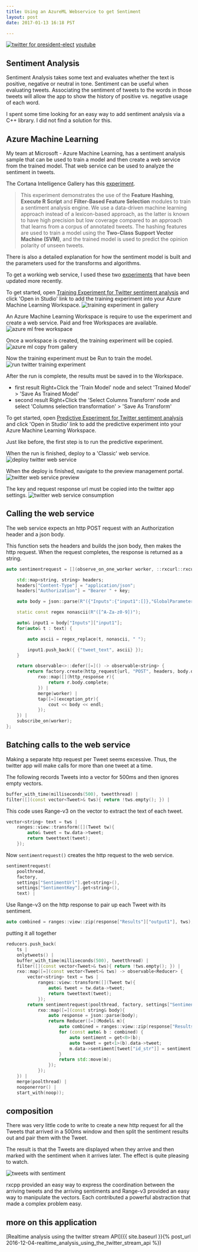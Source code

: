 ```yaml
---
title: Using an AzureML Webservice to get Sentiment
layout: post
date: 2017-01-13 16:18 PST

---
```


[![twitter for president-elect](/assets/twitter_analysis_president_elect.gif)](https://www.youtube.com/watch?v=QFcy-jQpvBg)
[youtube](https://www.youtube.com/watch?v=QFcy-jQpvBg)

## Sentiment Analysis
Sentiment Analysis takes some text and evaluates whether the text is positive, negative or neutral in tone. Sentiment can be useful when evaluating tweets. Associating the sentiment of tweets to the words in those tweets will allow the app to show the history of positive vs. negative usage of each word.

I spent some time looking for an easy way to add sentiment analysis via a C++ library. I did not find a solution for this.

## Azure Machine Learning
My team at Microsoft - Azure Machine Learning, has a sentiment analysis sample that can be used to train a model and then create a web service from the trained model. That web service can be used to analyze the sentiment in tweets.

The Cortana Intelligence Gallery has this [experiment](https://gallery.cortanaintelligence.com/Experiment/Binary-Classification-Twitter-sentiment-analysis-4). 

>  This experiment demonstrates the use of the __Feature Hashing__, __Execute R Script__ and __Filter-Based Feature Selection__ modules to train a sentiment analysis engine. We use a data-driven machine learning approach instead of a lexicon-based approach, as the latter is known to have high precision but low coverage compared to an approach that learns from a corpus of annotated tweets. The hashing features are used to train a model using the __Two-Class Support Vector Machine (SVM)__, and the trained model is used to predict the opinion polarity of unseen tweets.

There is also a detailed explanation for how the sentiment model is built and the parameters used for the transforms and algorithms.

To get a working web service, I used these two [experiments](https://gallery.cortanaintelligence.com/Collection/Twitter-Sentiment-Analysis-Collection-1) that have been updated more recently.

To get started, open [Training Experiment for Twitter sentiment analysis](https://gallery.cortanaintelligence.com/Experiment/Training-Experiment-for-Twitter-sentiment-analysis-2) and click 'Open in Studio' link to add the training experiment into your Azure Machine Learning Workspace.
![training experiment in gallery](/assets/twitter_sentiment_training.png)

An Azure Machine Learning Workspace is require to use the experiment and create a web service. Paid and free Workspaces are available. 
![azure ml free workspace](/assets/azureml_free_workspace.png)

Once a workspace is created, the training experiment will be copied.
![azure ml copy from gallery](/assets/azureml_copy_from_gallery.png)

Now the training experiment must be Run to train the model.
![run twitter training experiment](/assets/twitter_run_training.png)

After the run is complete, the results must be saved in to the Workspace. 

- first result Right+Click the 'Train Model' node and select 'Trained Model' > 'Save As Trained Model'
- second result Right+Click the 'Select Columns Transform' node and select 'Columns selection transformation' > 'Save As Transform'

To get started, open [Predictive Experiment for Twitter sentiment analysis](https://gallery.cortanaintelligence.com/Experiment/Predictive-Experiment-for-Twitter-sentiment-analysis-3) and click 'Open in Studio' link to add the predictive experiment into your Azure Machine Learning Workspace.

Just like before, the first step is to run the predictive experiment.

When the run is finished, deploy to a 'Classic' web service.
![deploy twitter web service](/assets/twitter_deploy_webservice.png)

When the deploy is finished, navigate to the preview management portal.
![twitter web service preview](/assets/twitter_webservice_preview.png)

The key and request response url must be copied into the twitter app settings.
![twitter web service consumption](/assets/twitter_webservice_consume.png)

## Calling the web service

The web service expects an http POST request with an Authorization header and a json body.

This function sets the headers and builds the json body, then makes the http request. When the request completes, the response is returned as a string.

```cpp
auto sentimentrequest = [](observe_on_one_worker worker, ::rxcurl::rxcurl factory, string url, string key, vector<string> text) -> observable<string> {

    std::map<string, string> headers;
    headers["Content-Type"] = "application/json";
    headers["Authorization"] = "Bearer " + key;

    auto body = json::parse(R"({"Inputs":{"input1":[]},"GlobalParameters":{}})");

    static const regex nonascii(R"([^A-Za-z0-9])");

    auto& input1 = body["Inputs"]["input1"];
    for(auto& t : text) {

        auto ascii = regex_replace(t, nonascii, " ");

        input1.push_back({ {"tweet_text", ascii} });
    }

    return observable<>::defer([=]() -> observable<string> {
        return factory.create(http_request{url, "POST", headers, body.dump()}) |
            rxo::map([](http_response r){
                return r.body.complete;
            }) |
            merge(worker) |
            tap([=](exception_ptr){
                cout << body << endl;
            });
    }) |
    subscribe_on(worker);
};
```

## Batching calls to the web service

Making a separate http request per Tweet seems excessive. Thus, the twitter app will make calls for more than one tweet at a time. 

The following records Tweets into a vector for 500ms and then ignores empty vectors.

```cpp
buffer_with_time(milliseconds(500), tweetthread) |
filter([](const vector<Tweet>& tws){ return !tws.empty(); }) |
```

This code uses Range-v3 on the vector to extract the text of each tweet.

```cpp
vector<string> text = tws | 
    ranges::view::transform([](Tweet tw){
        auto& tweet = tw.data->tweet;
        return tweettext(tweet);
    });
```

Now `sentimentrequest()` creates the http request to the web service.

```cpp
sentimentrequest(
    poolthread, 
    factory, 
    settings["SentimentUrl"].get<string>(), 
    settings["SentimentKey"].get<string>(), 
    text) |
```

Use Range-v3 on the http response to pair up each Tweet with its sentiment.

```cpp
auto combined = ranges::view::zip(response["Results"]["output1"], tws);
```

putting it all together

```cpp
reducers.push_back(
    ts |
    onlytweets() |
    buffer_with_time(milliseconds(500), tweetthread) |
    filter([](const vector<Tweet>& tws){ return !tws.empty(); }) |
    rxo::map([=](const vector<Tweet>& tws) -> observable<Reducer> {
        vector<string> text = tws | 
            ranges::view::transform([](Tweet tw){
                auto& tweet = tw.data->tweet;
                return tweettext(tweet);
            });
        return sentimentrequest(poolthread, factory, settings["SentimentUrl"].get<string>(), settings["SentimentKey"].get<string>(), text) |
            rxo::map([=](const string& body){
                auto response = json::parse(body);
                return Reducer([=](Model& m){
                    auto combined = ranges::view::zip(response["Results"]["output1"], tws);
                    for (const auto& b : combined) {
                        auto sentiment = get<0>(b);
                        auto tweet = get<1>(b).data->tweet;
                        m.data->sentiment[tweet["id_str"]] = sentiment["Sentiment"];
                    }
                    return std::move(m);
                });
            });
    }) |
    merge(poolthread) |
    nooponerror() |
    start_with(noop));
```

## composition 

There was very little code to write to create a new http request for all the Tweets that arrived in a 500ms window and then split the sentiment results out and pair them with the Tweet.

The result is that the Tweets are displayed when they arrive and then marked with the sentiment when it arrives later. The effect is quite pleasing to watch.

![tweets with sentiment](/assets/twitter_sentiment.gif)

rxcpp provided an easy way to express the coordination between the arriving tweets and the arriving sentiments and Range-v3 provided an easy way to manipulate the vectors. Each contributed a powerful abstraction that made a complex problem easy.

## more on this application
[Realtime analysis using the twitter stream API]({{ site.baseurl }}{% post_url 2016-12-04-realtime_analysis_using_the_twitter_stream_api %}) 
